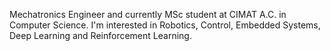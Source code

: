 Mechatronics Engineer and currently MSc student at CIMAT A.C. in Computer Science. I'm interested in Robotics, Control, Embedded Systems, Deep Learning and Reinforcement Learning.
